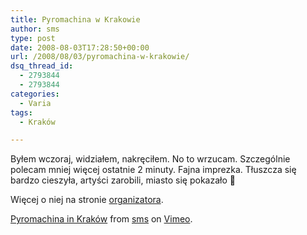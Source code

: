```yaml
---
title: Pyromachina w Krakowie
author: sms
type: post
date: 2008-08-03T17:28:50+00:00
url: /2008/08/03/pyromachina-w-krakowie/
dsq_thread_id:
  - 2793844
  - 2793844
categories:
  - Varia
tags:
  - Kraków

---
```

Byłem wczoraj, widziałem, nakręciłem. No to wrzucam. Szczególnie polecam mniej więcej ostatnie 2 minuty. Fajna imprezka. Tłuszcza się bardzo cieszyła, artyści zarobili, miasto się pokazało 🙂

Więcej o niej na stronie <a href="http://www.pyromachina.pl/" target="_self">organizatora</a>.
  

  
[Pyromachina in Kraków][1] from [sms][2] on [Vimeo][3].

 [1]: http://www.vimeo.com/1457249?pg=embed&sec=1457249
 [2]: http://www.vimeo.com/user583330?pg=embed&sec=1457249
 [3]: http://vimeo.com?pg=embed&sec=1457249